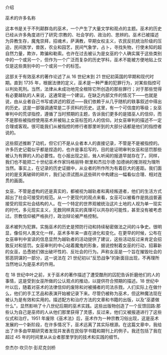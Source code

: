 

介绍

巫术的许多名称

这本书是关于不列颠群岛的巫术，一个产生了大量文学和观点的主题。巫术的历史已经从许多角度进行了研究:宗教的、社会学的、政治的、思辨的。巫术已被描述为异教生存，魔鬼崇拜，招魂术，萨满教，早期女权主义，农民反抗统治阶级的压迫，民间医学，兽医，农业和园艺，民间气象学，占卜，寻找失物，行使未知的超自然力量，欺诈，欺骗和勒索。也许在过去被认为是女巫的个人确实属于这些类别中的一个或另一个，但作为一个广泛而复杂的历史学科，巫术不能被方便地贴上仅仅是这些类别中的一个或另一个的标签。

这部关于有效巫术的著作论述了从 16 世纪末到 21 世纪初英国的早期和现代时期。直到 1735 年，根据法律的定义，巫术是一种严重的犯罪行为，对某些指控可以判处死刑。当然，法律从未成功地完全根除它所创造的那些罪行；对于那些觉得有必要越轨的人来说，这通常是一个建议。在缺乏内部文件的情况下——也就是说，由从业者自己书写或讲述的叙述——我们依赖于从几乎随机的轶事叙述中得出的历史。这是一部强调通常是二手资料的历史。这里，有一个可信度的等级；女巫审判中的荒谬指控，遵循了当时预期的主题，告诉我们更多的是猎巫人的信仰，而不是那些被指控使用巫术并被贴上女巫标签的人的信仰。对女巫审判的描述不一定合理或客观。很可能我们从被指控的修行者那里听到的大部分话都是他们的指控者说的。

这些叙述推断了动机，但它们不是从业者本人的直接记录，不管是不是被指控的。许多历史记载似乎都是捏造的，也许是事后写的，目的是证明审判女巫和惩罚那些被认为有罪的人的必要性。在小报出现之前，耸人听闻的报道早就存在了。同样，我们也不能把二十世纪巫术作家玛格丽特·默里和杰拉尔德·加德纳的推测视为理所当然。事实上，在记录的历史证据中，从业者的所作所为有着巨大的差距。我们面对的是支离破碎的碎片，我们必须试图从这些碎片中构建出一幅看似合理、相对连贯的画面。

女巫，不管是虚构的还是真实的，都被视为越轨者和离经叛道者，他们的生活方式超出了社会可接受的规范。从一个更现代的观点来看，女巫可以被看作是挑战普遍接受的现实社会结构的人。在一个特定的世界观被统治这片土地的人视为单一现实的时代，多元现实主义，无数同样真实的真理可以共存的可能性，甚至没有被考虑过。宗教信仰被严格执行，政治辩论被严格控制。

巫术被列为犯罪。实施巫术的历史是预防行动和持续秘密做法之间的斗争史。很明显，像任何人类文化一样，巫术多年来一直在进化和变化。在更早的时候，公布在女巫审判中宣读的信息显然为越轨者的活动提供了建议，这些活动反过来肯定会招致反对和惩罚。女巫审判的中心站着魔鬼的形象，据说控制着女巫的行动，招募新的女巫，怂恿她们做出破坏性的、反社会的行为。声称女巫是一个旨在摧毁社会的邪恶阴谋的一部分，这一说法在 21 世纪初以“反恐战争”的新面目出现，不再理所当然地认为是巫术的作用。

在 18 世纪中叶之前，关于巫术的著作描述了遭受酷刑的囚犯告诉折磨他们的人的事情，这是受到女巫所做的公认观点的推动，以提供符合预期的描述。18 世纪中叶以后，随着对巫术的法律信仰的废除和对被捕者的司法杀戮，人们实际上在做什么，他们的手工艺品和表演开始被记录下来。尽管仍被称为巫术，但这种魔法现在被认为是有效和实用的。描述配方和治疗方法的文章和书籍的出版，以及“巫婆做什么”，显然影响了十八世纪后期的巫术实践。这些出版物创造了一个反馈回路:那些认为自己是巫师的人从他们那里获得了灵感，反过来，他们又被报道进行了这些仪式和治疗。1951 年废除《巫术法》后，巫术作为一种宗教习俗出现，这是巫术发展的一个新阶段，在许多情况下，巫术远离了其实际根源。在这篇文章中，我给出了许多由早期研究者发现并发表在民俗学书籍和期刊上的例子。我还包括了我在超过 45 年的时间里从从业者那里学到的技术和实践的细节。

奈杰尔·坎贝尔·彭尼克剑桥